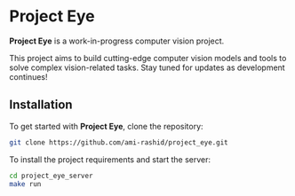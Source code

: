 # Project Eye

**Project Eye** is a work-in-progress computer vision project.

This project aims to build cutting-edge computer vision models and tools to solve complex vision-related tasks. Stay tuned for updates as development continues!

## Installation

To get started with **Project Eye**, clone the repository:

```bash
git clone https://github.com/ami-rashid/project_eye.git
```

To install the project requirements and start the server:

```bash
cd project_eye_server
make run
```